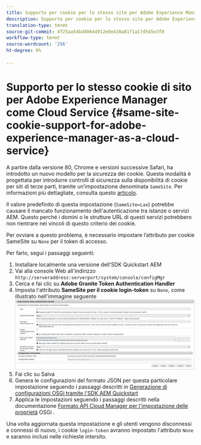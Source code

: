 ```yaml
---
title: Supporto per cookie per lo stesso sito per Adobe Experience Manager come Cloud Service
description: Supporto per cookie per lo stesso sito per Adobe Experience Manager come Cloud Service
translation-type: tm+mt
source-git-commit: 4f25aa54bd40644912e0e430a81f1a17d545e3f8
workflow-type: tm+mt
source-wordcount: '256'
ht-degree: 0%

---
```



# Supporto per lo stesso cookie di sito per Adobe Experience Manager come Cloud Service {#same-site-cookie-support-for-adobe-experience-manager-as-a-cloud-service}

A partire dalla versione 80, Chrome e versioni successive Safari, ha introdotto un nuovo modello per la sicurezza dei cookie. Questa modalità è progettata per introdurre controlli di sicurezza sulla disponibilità di cookie per siti di terze parti, tramite un’impostazione denominata `SameSite`. Per informazioni più dettagliate, consulta questo [articolo](https://web.dev/samesite-cookies-explained/).

Il valore predefinito di questa impostazione (`SameSite=Lax`) potrebbe causare il mancato funzionamento dell&#39;autenticazione tra istanze o servizi AEM. Questo perché i domini o le strutture URL di questi servizi potrebbero non rientrare nei vincoli di questo criterio dei cookie.

Per ovviare a questo problema, è necessario impostare l’attributo per cookie SameSite su `None` per il token di accesso.

Per farlo, segui i passaggi seguenti:

1. Installare localmente una versione dell’SDK Quickstart AEM
1. Vai alla console Web all&#39;indirizzo `http://serveraddress:serverport/system/console/configMgr`
1. Cerca e fai clic su **Adobe Granite Token Authentication Handler**
1. Imposta l&#39;attributo **SameSite per il cookie login-token** su `None`, come illustrato nell&#39;immagine seguente
   ![samesite](/help/security/assets/samesite1.png)
1. Fai clic su Salva
1. Genera le configurazioni del formato JSON per questa particolare impostazione seguendo i passaggi descritti in [Generazione di configurazioni OSGi tramite l&#39;SDK AEM Quickstart](/help/implementing/deploying/configuring-osgi.md#generating-osgi-configurations-using-the-aem-sdk-quickstart)
1. Applica le impostazioni seguendo i passaggi descritti nella documentazione [Formato API Cloud Manager per l&#39;impostazione delle proprietà](/help/implementing/deploying/configuring-osgi.md#cloud-manager-api-format-for-setting-properties) OSGi .

Una volta aggiornata questa impostazione e gli utenti vengono disconnessi e connessi di nuovo, i cookie `login-token` avranno impostato l&#39;attributo `None` e saranno inclusi nelle richieste intersito.